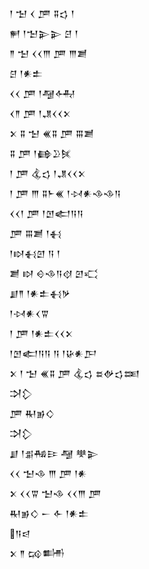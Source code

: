 <div class='block'>
<div class='line'>𒁹 𒈠 𒌋 𒂆 𒐉𒌓 𒁹</div>
<div class='line'>𒂍 𒁹𒈠𒉌𒉌 𒆪 𒁹</div>
<div class='line'>𒈫 𒈠 𒌋𒌋𒐈 𒂆 𒐈𒋢</div>
<div class='line'>𒆪 𒁹𒀭𒉺</div>
<div class='line'>𒌋𒌋 𒂆 𒁹𒆷𒅈</div>
<div class='line'>𒌋𒈫 𒂆 𒁹𒂗𒌋𒌋𒉽</div>
<div class='line'>𒉽 𒐉 𒈠 𒌍𒐉 𒂆 𒐋𒋢</div>
<div class='line'>𒐉 𒂆 𒁹𒂵𒊒𒍮</div>
<div class='line'>𒁹 𒂆 𒆬𒌓 𒁹𒂗𒌋𒌋𒉽</div>
<div class='line'>𒁹 𒂆 𒐈 𒐉𒈨𒌍 𒁹𒀴𒀭𒈾𒈾𒀀</div>
<div class='line'>𒌋𒌋𒁹 𒂆 𒁹𒆹𒅗𒀀𒀀</div>
<div class='line'>𒂆 𒐋𒋢 𒁹𒈬</div>
<div class='line'>𒁹𒊭𒈬𒇻 𒀀 𒁹</div>
<div class='line'>𒋢 𒊭 𒄰𒈾𒀀𒋼 𒇻𒄣</div>
<div class='line'>𒋗𒈫 𒁹𒀭𒉺𒈬𒃻</div>
<div class='line'>𒁹𒀴𒀭𒌋𒐊</div>
<div class='line'>𒁹 𒂆 𒁹𒀭𒉺𒌋𒌋𒉽</div>
<div class='line'>𒁹𒆹𒅗𒀀𒀀 𒀀 𒁹𒄩𒀭𒂅</div>
<div class='line'>𒉽 𒁹 𒈠 𒌍𒐉 𒂆 𒆬𒌓 𒊺𒉻𒌓𒌅</div>
<div class='line'>𒋫𒁷</div>
<div class='line'>𒂆 𒊑𒂊𒄭</div>
<div class='line'>𒋫𒁷</div>
<div class='line'>𒋗 𒁹𒉪𒄀𒄿 𒆷 𒋧𒉌</div>
<div class='line'>𒌋𒌋 𒈠𒈾 𒐈 𒂆 𒁹𒀭</div>
<div class='line'>𒉽 𒌋𒌋𒐊 𒈠𒈾 𒌋𒌋𒐈 𒂆</div>
<div class='line'>𒊑𒂊𒄭 𒀸 𒅆 𒁹𒀭𒉺</div>
<div class='line'>𒀀𒁀</div>
<div class='line'>𒉽 𒈫 𒄘𒌦</div>
</div>